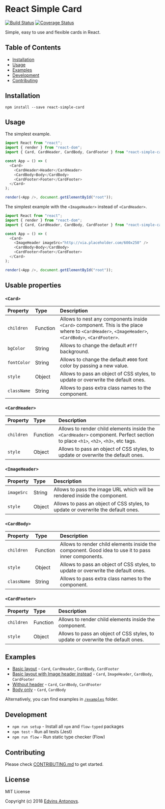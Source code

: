 # React Simple Card
[![Build Status](https://travis-ci.org/ummahusla/react-simple-card.svg?branch=master)](https://travis-ci.org/ummahusla/react-simple-card) [![Coverage Status](https://coveralls.io/repos/github/ummahusla/react-simple-card/badge.svg?branch=master)](https://coveralls.io/github/ummahusla/react-simple-card?branch=master)

Simple, easy to use and flexible cards in React.


## Table of Contents

- [Installation](#installation)
- [Usage](#usage)
- [Examples](#examples)
- [Development](#development)
- [Contributing](#contributing)

## Installation

```
npm install --save react-simple-card
```

## Usage

The simplest example.

```js
import React from "react";
import { render } from "react-dom";
import { Card, CardHeader, CardBody, CardFooter } from "react-simple-card";

const App = () => (
  <Card>
    <CardHeader>Header</CardHeader>
    <CardBody>Body</CardBody>
    <CardFooter>Footer</CardFooter>
  </Card>
);

render(<App />, document.getElementById("root"));
```

The simplest example with the `<ImageHeader>` instead of `<CardHeader>`.

```js
import React from "react";
import { render } from "react-dom";
import { Card, CardHeader, CardBody, CardFooter } from "react-simple-card";

const App = () => (
  <Card>
    <ImageHeader imageSrc="http://via.placeholder.com/600x250" />
    <CardBody>Body</CardBody>
    <CardFooter>Footer</CardFooter>
  </Card>
);

render(<App />, document.getElementById("root"));
```


## Usable properties

### `<Card>`


| Property | Type | Description
:---|:---|:---
| `children` | Function | Allows to nest any components inside `<Card>` component. This is the place where to `<CardHeader>`, `<ImageHeader>`, `<CardBody>`, `<CardFooter>`. |
| `bgColor` | String | Allows to change the default `#fff` background. |
| `fontColor` | String | Allows to change the default `#000` font color by passing a new value. |
| `style` | Object | Allows to pass an object of CSS styles, to update or overwrite the default ones. |
| `className`| String | Allows to pass extra class names to the component. |

### `<CardHeader>`

| Property | Type | Description
:---|:---|:---
| `children` | Function | Allows to render child elements inside the `<CardHeader>` component. Perfect section to place `<h1>`, `<h2>`, `<h3>`, etc tags.|
| `style` | Object | Allows to pass an object of CSS styles, to update or overwrite the default ones. |
  
### `<ImageHeader>`

| Property | Type | Description
:---|:---|:---
| `imageSrc` | String | Allows to pass the image URL which will be rendered inside the component. |
| `style` | Object | Allows to pass an object of CSS styles, to update or overwrite the default ones. |

### `<CardBody>`

| Property | Type | Description
:---|:---|:---
| `children` | Function | Allows to render child elements inside the <CardBody> component. Good idea to use it to pass inner components. |
| `style` | Object | Allows to pass an object of CSS styles, to update or overwrite the default ones. |
| `className`| String | Allows to pass extra class names to the component. |
  
### `<CardFooter>`

| Property | Type | Description
:---|:---|:---
| `children` | Function | Allows to render child elements inside the <CardFooter> component. |
| `style` | Object | Allows to pass an object of CSS styles, to update or overwrite the default ones. |

## Examples

- [Basic layout](https://codesandbox.io/s/611monz7qz) - `Card`, `CardHeader`, `CardBody`, `CardFooter` 
- [Basic layout with Image header instead](https://codesandbox.io/s/k2kwznw6qv) - `Card`, `ImageHeader`, `CardBody`, `CardFooter` 
- [Without header](https://codesandbox.io/s/zqk7jvrnym) - `Card`, `CardBody`, `CardFooter` 
- [Body only](https://codesandbox.io/s/vnlxr3l6j0) - `Card`, `CardBody`

Alternatively, you can find examples in [`/examples`](/examples) folder.

## Development

* `npm run setup` - Install all `npm` and `flow-typed` packages
* `npm test` - Run all tests (Jest)
* `npm run flow` - Run static type checker (Flow)


## Contributing

Please check [CONTRIBUTING.md](CONTRIBUTING.md) to get started.

## License

MIT License

Copyright (c) 2018 [Edvins Antonovs](https://twitter.com/edvinsantonovs).
